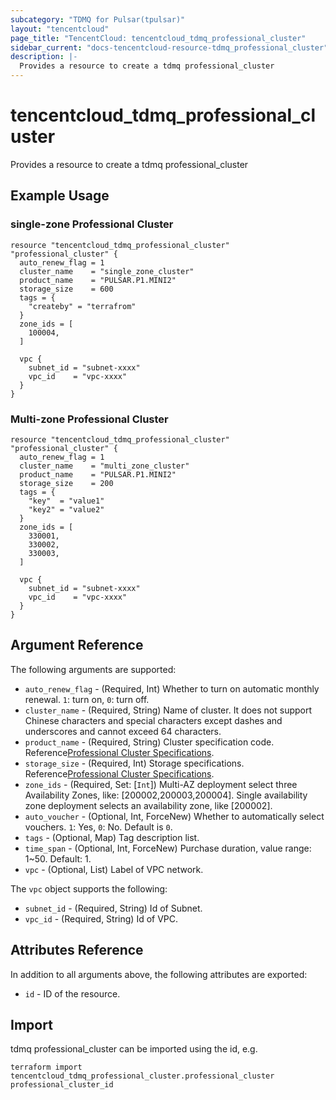 ```yaml
---
subcategory: "TDMQ for Pulsar(tpulsar)"
layout: "tencentcloud"
page_title: "TencentCloud: tencentcloud_tdmq_professional_cluster"
sidebar_current: "docs-tencentcloud-resource-tdmq_professional_cluster"
description: |-
  Provides a resource to create a tdmq professional_cluster
---
```


# tencentcloud_tdmq_professional_cluster

Provides a resource to create a tdmq professional_cluster

## Example Usage

### single-zone Professional Cluster

```hcl
resource "tencentcloud_tdmq_professional_cluster" "professional_cluster" {
  auto_renew_flag = 1
  cluster_name    = "single_zone_cluster"
  product_name    = "PULSAR.P1.MINI2"
  storage_size    = 600
  tags = {
    "createby" = "terrafrom"
  }
  zone_ids = [
    100004,
  ]

  vpc {
    subnet_id = "subnet-xxxx"
    vpc_id    = "vpc-xxxx"
  }
}
```

### Multi-zone Professional Cluster

```hcl
resource "tencentcloud_tdmq_professional_cluster" "professional_cluster" {
  auto_renew_flag = 1
  cluster_name    = "multi_zone_cluster"
  product_name    = "PULSAR.P1.MINI2"
  storage_size    = 200
  tags = {
    "key"  = "value1"
    "key2" = "value2"
  }
  zone_ids = [
    330001,
    330002,
    330003,
  ]

  vpc {
    subnet_id = "subnet-xxxx"
    vpc_id    = "vpc-xxxx"
  }
}
```

## Argument Reference

The following arguments are supported:

* `auto_renew_flag` - (Required, Int) Whether to turn on automatic monthly renewal. `1`: turn on, `0`: turn off.
* `cluster_name` - (Required, String) Name of cluster. It does not support Chinese characters and special characters except dashes and underscores and cannot exceed 64 characters.
* `product_name` - (Required, String) Cluster specification code. Reference[Professional Cluster Specifications](https://cloud.tencent.com/document/product/1179/83705).
* `storage_size` - (Required, Int) Storage specifications. Reference[Professional Cluster Specifications](https://cloud.tencent.com/document/product/1179/83705).
* `zone_ids` - (Required, Set: [`Int`]) Multi-AZ deployment select three Availability Zones, like: [200002,200003,200004]. Single availability zone deployment selects an availability zone, like [200002].
* `auto_voucher` - (Optional, Int, ForceNew) Whether to automatically select vouchers. `1`: Yes, `0`: No. Default is `0`.
* `tags` - (Optional, Map) Tag description list.
* `time_span` - (Optional, Int, ForceNew) Purchase duration, value range: 1~50. Default: 1.
* `vpc` - (Optional, List) Label of VPC network.

The `vpc` object supports the following:

* `subnet_id` - (Required, String) Id of Subnet.
* `vpc_id` - (Required, String) Id of VPC.

## Attributes Reference

In addition to all arguments above, the following attributes are exported:

* `id` - ID of the resource.



## Import

tdmq professional_cluster can be imported using the id, e.g.

```
terraform import tencentcloud_tdmq_professional_cluster.professional_cluster professional_cluster_id
```

